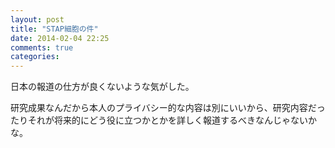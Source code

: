 ```yaml
---
layout: post
title: "STAP細胞の件"
date: 2014-02-04 22:25
comments: true
categories:
---
```


日本の報道の仕方が良くないような気がした。

研究成果なんだから本人のプライバシー的な内容は別にいいから、研究内容だったりそれが将来的にどう役に立つかとかを詳しく報道するべきなんじゃないかな。
